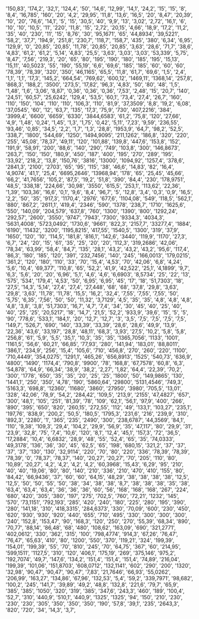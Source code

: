 '150,83',
'174,2',
'32,1',
'124,4',
'50',
'14,6',
'12,99',
'14,1',
'24,2',
'15',
'15',
'8',
'8,4',
'16,785',
'160',
'20',
'4,2',
'29,95',
'11,8',
'13,6',
'16,5',
'20',
'8,47',
'20,39',
'10',
'20',
'76,6',
'14,1',
'5',
'15',
'30,5',
'40',
'9,9',
'13',
'3,02',
'2,72',
'16,1',
'6',
'10',
'10',
'10,5',
'11',
'220',
'11,8',
'15',
'2,72',
'20,15',
'4,66',
'18,9',
'17,2',
'11,2',
'35',
'40',
'230',
'11',
'15',
'8,76',
'30',
'95,1671',
'65',
'44,8934',
'39,5221',
'58,2',
'37,7',
'194,9',
'251,8',
'230,7',
'118,7',
'158,7',
'435',
'380',
'6,34',
'6,95',
'129,9',
'0',
'20,85',
'20,85',
'11,78',
'20,85',
'20,85',
'3,63',
'28,6',
'71,7',
'38,6',
'4,83',
'61,2',
'61,2',
'5,14',
'4,83',
'25,5',
'3,63',
'3,03',
'3,03',
'53,339',
'5,75',
'8,47',
'7,56',
'219,3',
'20',
'65',
'80',
'195',
'190',
'180',
'185',
'195',
'15,13',
'15,11',
'40,5023',
'55',
'190',
'55,19',
'6,6',
'69,6',
'185',
'185',
'60',
'60',
'60',
'78,39',
'78,39',
'320',
'350',
'46,1165',
'65,5',
'11,8',
'61,7',
'69,6',
'1,5',
'2,4',
'1,1',
'1,1',
'17,3',
'145,2',
'664,54',
'769,62',
'600,12',
'1469,11',
'1368,14',
'257,8',
'868,3',
'188,2',
'3500',
'273,5',
'17,82',
'96,3',
'4,83',
'50',
'80',
'48',
'1,5',
'1,48',
'1,6',
'3,06',
'8,87',
'0,36',
'0,36',
'0,36',
'7,53',
'2,48',
'15',
'20,7',
'140',
'24,51',
'60,57',
'25,6242',
'129,4',
'53,5',
'60,1',
'73,4',
'27,4',
'26,7',
'160',
'110',
'150',
'104',
'110',
'110',
'106,3',
'110',
'81,9',
'37,3509',
'8,8',
'19,2',
'6,08',
'37,0545',
'60',
'12',
'63,7',
'135',
'17,3',
'75,9',
'730',
'407,2216',
'384',
'3999,4',
'6600',
'6659',
'6330',
'3844,6583',
'61,2',
'75,8',
'120',
'27,66',
'4,9',
'1,48',
'0,24',
'1,45',
'1,3',
'1,75',
'0,42',
'5,11',
'7,23',
'9,59',
'236,55',
'93,46',
'0,85',
'34,5',
'2,2',
'1,7',
'1,3',
'28,8',
'1953,9',
'64,7',
'98,2',
'52,5',
'338,7',
'1800',
'544,69',
'1250',
'1494,9095',
'211,1262',
'186,8',
'320',
'220',
'255',
'45,08',
'78,37',
'49,11',
'120',
'101,88',
'139,8',
'447,6',
'153,8',
'152',
'191,9',
'58,91',
'200',
'88,6',
'140',
'290',
'749',
'103,8',
'300',
'146,8673',
'263,7',
'150',
'150',
'180,9',
'450',
'187',
'400',
'195',
'270',
'289',
'195',
'33,92',
'218,2',
'13,8',
'150,76',
'3816',
'13000',
'1094,92',
'1257,4',
'378,6',
'2841,3',
'2100',
'2703',
'65',
'95',
'115',
'38',
'46,6',
'14,83',
'82',
'16,4',
'4,9074',
'41,1',
'25,4',
'6695,2646',
'13968,94',
'178',
'65',
'25,45',
'45,66',
'66,2',
'41,7656',
'105,2',
'87,5',
'19,2',
'51,8',
'390',
'84,4',
'230',
'178,9751',
'48,5',
'338,18',
'224,66',
'30,98',
'3550',
'615,5',
'253,1',
'113,62',
'22,36',
'1,39',
'103,36',
'16,6',
'0,1',
'9,6',
'8,4',
'96,7',
'5',
'12,8',
'3,4',
'0,3',
'0,9',
'16,5',
'2,2',
'50',
'35',
'917,3',
'1170,4',
'2976',
'677,6',
'1104,08',
'549',
'118,5',
'562,1',
'880',
'867,2',
'2611,1',
'419,4',
'2346',
'590',
'1378',
'238,7',
'1710',
'1625,6',
'550',
'140,09',
'204,579',
'637,8',
'760',
'1300',
'1390',
'800',
'1292,24',
'292,57',
'2600',
'3550',
'9747',
'7943',
'7300',
'9334,3',
'4034,3',
'5631,4008',
'5723,0492',
'1730,6',
'9661',
'822,3',
'2157,7',
'33277,4',
'1884',
'6190',
'11432',
'3200',
'1195,8215',
'417,55',
'1540,5',
'1300',
'319',
'37,9',
'1650',
'120',
'10',
'114,5',
'181,8',
'816,1',
'142,6',
'3440',
'119,9',
'1170',
'27,3',
'6,7',
'24',
'20',
'15',
'61',
'35',
'25',
'20',
'20',
'112,3',
'319,2686',
'42,06',
'78,34',
'63,99',
'58,4',
'84,7',
'135',
'28,1',
'43,2',
'43,2',
'43,2',
'95,6',
'117,4',
'86,3',
'180',
'185',
'120',
'391',
'232,7456',
'140',
'245',
'166,0013',
'179,0215',
'361,2',
'120',
'180',
'110',
'33',
'70',
'15,4',
'4,53',
'70',
'42,06',
'6,8',
'4,24',
'5,6',
'10,4',
'69,377',
'110,8',
'65',
'52,2',
'41,9',
'42,522',
'25,1',
'4,1899',
'9,7',
'6,3',
'5,6',
'20',
'20',
'6,96',
'5,1',
'4,6',
'4,6',
'6,6903',
'8,5734',
'25',
'22',
'13',
'575',
'534',
'179,4',
'4,53',
'50',
'6,95',
'6,95',
'45',
'17',
'18',
'51,7303',
'18',
'27,5',
'14,3',
'5,14',
'27,4',
'27,4',
'27,448',
'68',
'68',
'37,8',
'29,8',
'3,63',
'29,8',
'3,63',
'11,78',
'11,78',
'15,5',
'16,2',
'32,4',
'7,55',
'7,55',
'7,55',
'50',
'5,75',
'6,35',
'7,56',
'50',
'50',
'11,32',
'3,7129',
'4,5',
'35',
'35',
'4,8',
'4,8',
'4,8',
'4,8',
'3,8',
'3,8',
'51,7303',
'16,7',
'4,7',
'7,4',
'34',
'30',
'45',
'40',
'25',
'40',
'40',
'25',
'25',
'20,5217',
'18',
'14,7',
'21,5',
'52,2',
'933,9',
'39,6',
'15',
'5',
'5',
'90',
'778,6',
'533,1',
'184,1',
'20',
'12,7',
'12,7',
'3',
'3,5',
'7,5',
'7,5',
'7,5',
'7,5',
'149,7',
'526,7',
'690',
'140',
'33,39',
'33,39',
'28,6',
'28,6',
'49,9',
'13,9',
'22,36',
'43,6',
'33,197',
'28,8',
'48,11',
'68,3',
'3,93',
'27,5',
'10,2',
'5,8',
'5,8',
'256,8',
'61',
'5,9',
'5,5',
'35,1',
'10,3',
'35',
'35',
'1365,7056',
'1133',
'1001',
'1161,5',
'56,6',
'60,21',
'66,85',
'77,93',
'280',
'141,94',
'183,01',
'88,8011',
'386,1',
'234,9',
'256',
'15,4',
'105,6',
'710',
'456,8',
'270',
'260',
'220',
'1100',
'710,4449',
'354,0275',
'1291,1',
'465,26',
'656,8913',
'1525',
'540,73',
'636,9',
'4800',
'1490',
'1174,4',
'790,8',
'9900',
'78',
'168,8',
'67,7578',
'60,8',
'6,3',
'54,878',
'64,9',
'66,34',
'38,9',
'38,2',
'2,27',
'1,82',
'64,4',
'22,39',
'70,2',
'300',
'1778',
'650',
'35',
'35',
'20',
'25',
'25',
'1800',
'50',
'149,9865',
'130',
'1441,1',
'250',
'350',
'4,78',
'190',
'5860,64',
'29800',
'5131,4546',
'749,3',
'5163,3',
'698,8',
'12360',
'11680',
'3860',
'27950',
'3980',
'705,5',
'13,01',
'328',
'42,06',
'78,9',
'54,2',
'284,42',
'109,5',
'213,9',
'2155',
'47,4827',
'657',
'300',
'48,1',
'105',
'251',
'81,39',
'78',
'109',
'62,1',
'56,1',
'97,9',
'400',
'266',
'890',
'395',
'650',
'820',
'260,15',
'272,55',
'112',
'49',
'133,1',
'103,27',
'235,1',
'197,76',
'838,9',
'200,2',
'50,5',
'180,5',
'1795,3',
'231,6',
'216',
'239,9',
'310',
'892,3',
'2280',
'1',
'365',
'235',
'2490',
'300',
'238,6787',
'44,3569',
'84,1',
'110',
'9,38',
'109,3',
'29,4',
'104,2',
'29,9',
'56,9',
'35',
'47,117',
'80',
'29,9',
'31',
'23,9',
'32,8',
'75',
'7,4',
'10,6',
'120',
'8,1',
'12,4',
'45,1',
'157,3',
'72',
'36,5',
'17,2884',
'10,4',
'6,6832',
'28,9',
'48',
'55',
'52,4',
'65',
'35',
'74,0333',
'49,3178',
'136',
'36',
'30',
'45',
'62,5',
'65',
'198',
'680,15',
'321,2',
'37',
'37',
'37',
'37',
'130',
'130',
'32,9114',
'220',
'70',
'80',
'220',
'336',
'78,39',
'78,39',
'78,39',
'0',
'78,37',
'78,37',
'140',
'20,27',
'20,27',
'70',
'205',
'110',
'80',
'10,89',
'20,27',
'4,2',
'4,2',
'4,2',
'4,2',
'60,3968',
'15,43',
'6,29',
'95',
'210',
'40',
'40',
'19,06',
'80',
'80',
'140',
'210',
'336',
'210',
'470',
'410',
'155',
'80',
'84,42',
'66,9436',
'37',
'60',
'60',
'64,15',
'48,29',
'38',
'38',
'38',
'38',
'12,5',
'12,5',
'50',
'50',
'55',
'50',
'38',
'34',
'38',
'38',
'8,7',
'38',
'38',
'38',
'35',
'38',
'63,4',
'63,4',
'63,4',
'36',
'36',
'36',
'60',
'56',
'168',
'168',
'168',
'267',
'224',
'680',
'420',
'305',
'380',
'197',
'275',
'702,5',
'760',
'72,21',
'1232',
'145',
'570',
'73,1151',
'792,193',
'285',
'420',
'240',
'180',
'225',
'280',
'195',
'390',
'280',
'141,18',
'310',
'418,3315',
'284,6373',
'330',
'70,09',
'600',
'230',
'450',
'620',
'930',
'930',
'920',
'440',
'655',
'710',
'495',
'330',
'300',
'300',
'300',
'240',
'152,8',
'153,47',
'90',
'168,3',
'120',
'250',
'270',
'55,39',
'68,34',
'890',
'70,77',
'88,14',
'86,48',
'68',
'480',
'108,62',
'163,09',
'690',
'321,2771',
'402,0612',
'330',
'362',
'315',
'100',
'798,4774',
'914,3',
'67,26',
'76,47',
'76,47',
'65,63',
'410',
'80',
'1200',
'550',
'370',
'119,21',
'324',
'199,39',
'154,01',
'199,39',
'55',
'70',
'810',
'245',
'70',
'64,75',
'367',
'60',
'214,95',
'599,1511',
'1127,5',
'310',
'120',
'406,1',
'175,19',
'269',
'375,146',
'975,2',
'192,7074',
'49,7',
'147,6',
'134,2',
'151,4',
'151,4',
'151,4',
'74,89',
'216,04',
'199,39',
'101,06',
'151,8703',
'608,0712',
'132,1141',
'602',
'290',
'200',
'1320',
'32,98',
'90,47',
'90,47',
'90,47',
'7,83',
'21,7646',
'66,93',
'55,0262',
'206,99',
'163,27',
'134,86',
'67,96',
'132,53',
'5,4',
'59,2',
'339,7971',
'98,682',
'100,2',
'245',
'141,7',
'39,89',
'49,2',
'48,8',
'132,8',
'221,6',
'79,7',
'65,9',
'385',
'385',
'1050',
'320',
'319',
'385',
'347,6',
'243,3',
'460',
'189',
'100,4',
'52,7',
'310',
'440,9',
'510,1',
'440,9',
'1325',
'1325',
'94',
'150',
'210',
'230',
'230',
'230',
'305',
'350',
'350',
'350',
'190',
'57,8',
'39,1',
'235',
'2643,3',
'820',
'720',
'34',
'14,3',
'3,7',
